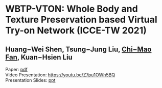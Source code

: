 # WBTP-VTON: Whole Body and Texture Preservation based Virtual Try-on Network (ICCE-TW 2021)  
## Huang−Wei Shen, Tsung−Jung Liu, [Chi−Mao Fan](https://github.com/FanChiMao), Kuan−Hsien Liu  
Paper: [pdf](https://ieeexplore.ieee.org/document/9603061)  
Video Presentation: https://youtu.be/Z7pu1OWh5BQ  
Presentation Slides: [ppt](https://docs.google.com/presentation/d/1lIqj52-GAHFrm3VQDkXBu7k1AacJlklT/edit?usp=sharing&ouid=104762418693108298860&rtpof=true&sd=true)  

